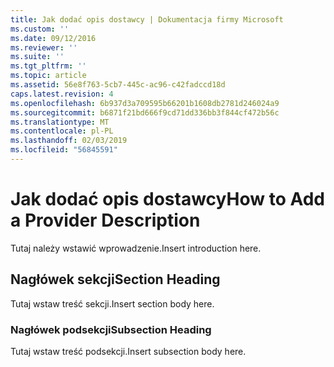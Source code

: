```yaml
---
title: Jak dodać opis dostawcy | Dokumentacja firmy Microsoft
ms.custom: ''
ms.date: 09/12/2016
ms.reviewer: ''
ms.suite: ''
ms.tgt_pltfrm: ''
ms.topic: article
ms.assetid: 56e8f763-5cb7-445c-ac96-c42fadccd18d
caps.latest.revision: 4
ms.openlocfilehash: 6b937d3a709595b66201b1608db2781d246024a9
ms.sourcegitcommit: b6871f21bd666f9cd71dd336bb3f844cf472b56c
ms.translationtype: MT
ms.contentlocale: pl-PL
ms.lasthandoff: 02/03/2019
ms.locfileid: "56845591"
---
```

# <a name="how-to-add-a-provider-description"></a><span data-ttu-id="ba041-102">Jak dodać opis dostawcy</span><span class="sxs-lookup"><span data-stu-id="ba041-102">How to Add a Provider Description</span></span>

<span data-ttu-id="ba041-103">Tutaj należy wstawić wprowadzenie.</span><span class="sxs-lookup"><span data-stu-id="ba041-103">Insert introduction here.</span></span>

## <a name="section-heading"></a><span data-ttu-id="ba041-104">Nagłówek sekcji</span><span class="sxs-lookup"><span data-stu-id="ba041-104">Section Heading</span></span>

<span data-ttu-id="ba041-105">Tutaj wstaw treść sekcji.</span><span class="sxs-lookup"><span data-stu-id="ba041-105">Insert section body here.</span></span>

### <a name="subsection-heading"></a><span data-ttu-id="ba041-106">Nagłówek podsekcji</span><span class="sxs-lookup"><span data-stu-id="ba041-106">Subsection Heading</span></span>

<span data-ttu-id="ba041-107">Tutaj wstaw treść podsekcji.</span><span class="sxs-lookup"><span data-stu-id="ba041-107">Insert subsection body here.</span></span>
